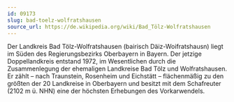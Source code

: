 ```yaml
---
id: 09173
slug: bad-toelz-wolfratshausen
source_url: https://de.wikipedia.org/wiki/Bad_Tölz-Wolfratshausen
---
```


Der Landkreis Bad Tölz-Wolfratshausen (bairisch Däiz-Woifratshausn) liegt im Süden des Regierungsbezirks Oberbayern in Bayern. Der jetzige Doppellandkreis entstand 1972, im Wesentlichen durch die Zusammenlegung der ehemaligen Landkreise Bad Tölz und Wolfratshausen. Er zählt – nach Traunstein, Rosenheim und Eichstätt – flächenmäßig zu den größten der 20 Landkreise in Oberbayern und besitzt mit dem Schafreuter (2102 m ü. NHN) eine der höchsten Erhebungen des Vorkarwendels.
